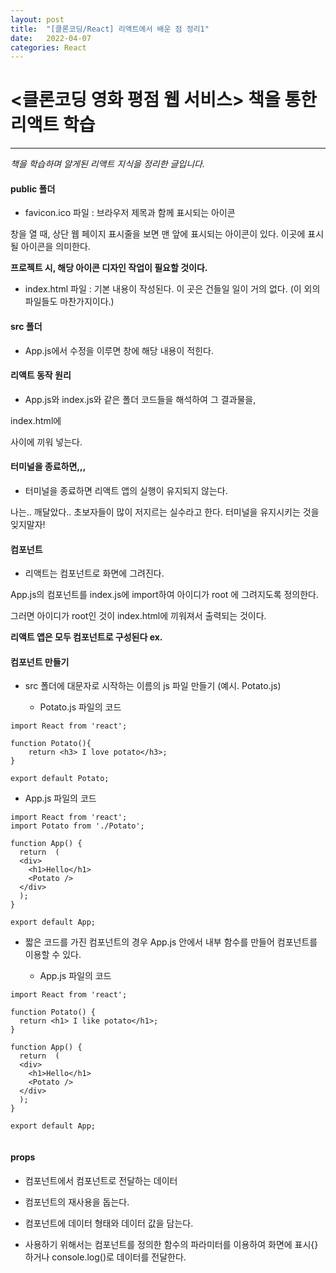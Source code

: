 ```yaml
---
layout: post
title:  "[클론코딩/React] 리액트에서 배운 점 정리1"
date:   2022-04-07
categories: React
---
```


# <클론코딩 영화 평점 웹 서비스> 책을 통한 리액트 학습

---

*책을 학습하며 알게된 리액트 지식을 정리한 글입니다.*


#### public 폴더

- favicon.ico 파일 : 브라우저 제목과 함께 표시되는 아이콘 

창을 열 때, 상단 웹 페이지 표시줄을 보면 맨 앞에 표시되는 아이콘이 있다. 이곳에 표시될 아이콘을 의미한다.

**프로젝트 시, 해당 아이콘 디자인 작업이 필요할 것이다.**

- index.html 파일 : 기본 내용이 작성된다. 이 곳은 건들일 일이 거의 없다. (이 외의 파일들도 마찬가지이다.)

#### src 폴더

- App.js에서 수정을 이루면 창에 해당 내용이 적힌다.

#### 리액트 동작 원리

- App.js와 index.js와 같은 폴더 코드들을 해석하여 그 결과물을,

index.html에 <div id="root"> </div>사이에 끼워 넣는다. 

#### 터미널을 종료하면,,,

- 터미널을 종료하면 리액트 앱의 실행이 유지되지 않는다.

나는.. 깨달았다.. 초보자들이 많이 저지르는 실수라고 한다. 터미널을 유지시키는 것을 잊지말자!

#### 컴포넌트

- 리액트는 컴포넌트로 화면에 그려진다. 

App.js의 컴포넌트를 index.js에 import하여 아이디가 root 에 그려지도록 정의한다. 

그러면 아이디가 root인 것이 index.html에 끼워져서 출력되는 것이다.

**리액트 앱은 모두 컴포넌트로 구성된다 ex. <App />** 


#### 컴포넌트 만들기

- src 폴더에 대문자로 시작하는 이름의 js 파일 만들기 (예시. Potato.js)

  + Potato.js 파일의 코드

```react 
import React from 'react';

function Potato(){
    return <h3> I love potato</h3>;
}

export default Potato;

```

  + App.js 파일의 코드

```react
import React from 'react';
import Potato from './Potato';

function App() {
  return  (
  <div> 
    <h1>Hello</h1> 
    <Potato />
  </div>
  );
}

export default App;

```

- 짧은 코드를 가진 컴포넌트의 경우 App.js 안에서 내부 함수를 만들어 컴포넌트를 이용할 수 있다. 

  + App.js 파일의 코드

```react 
import React from 'react';

function Potato() {
  return <h1> I like potato</h1>;
}

function App() {
  return  (
  <div> 
    <h1>Hello</h1> 
    <Potato />
  </div>
  );
}

export default App;


```

#### props 

- 컴포넌트에서 컴포넌트로 전달하는 데이터

- 컴포넌트의 재사용을 돕는다.

- 컴포넌트에 데이터 형태와 데이터 값을 담는다. 

- 사용하기 위해서는 컴포넌트를 정의한 함수의 파라미터를 이용하여 화면에 표시{}하거나 console.log()로 데이터를 전달한다. 



 
